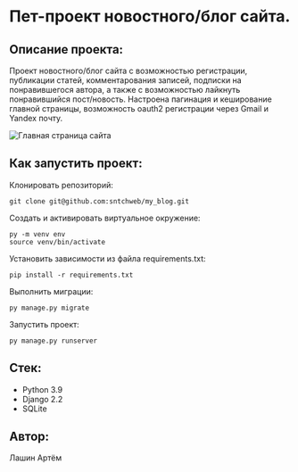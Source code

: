# Пет-проект новостного/блог сайта.

## Описание проекта:
Проект новостного/блог сайта с возможностью регистрации, публикации статей, комментарования записей, подписки на понравившегося автора, а также с возможностью лайкнуть понравившийся пост/новость. Настроена пагинация и кеширование главной страницы, возможность oauth2 регистрации через Gmail и Yandex почту.

![Главная страница сайта](https://github.com/sntchweb/my_blog/blog/prview_image/index_img.jpg)

## Как запустить проект:
Клонировать репозиторий:
```
git clone git@github.com:sntchweb/my_blog.git
```
Cоздать и активировать виртуальное окружение:
```
py -m venv env
source venv/bin/activate
```
Установить зависимости из файла requirements.txt:
```
pip install -r requirements.txt
```
Выполнить миграции:
```
py manage.py migrate
```
Запустить проект:
```
py manage.py runserver
```

## Стек:
- Python 3.9
- Django 2.2
- SQLite

## Автор:
Лашин Артём
